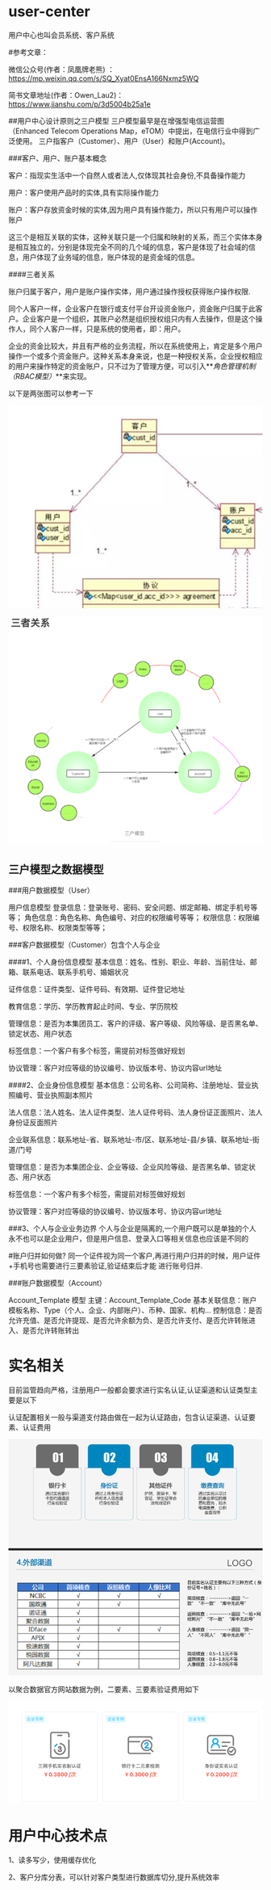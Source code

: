 # user-center
用户中心也叫会员系统、客户系统

#参考文章：

微信公众号(作者：凤凰牌老熊) ：https://mp.weixin.qq.com/s/SQ_Xyat0EnsA166Nxmz5WQ

简书文章地址(作者：Owen_Lau2)：https://www.jianshu.com/p/3d5004b25a1e

##用户中心设计原则之三户模型
三户模型最早是在增强型电信运营图（Enhanced Telecom Operations Map，eTOM）中提出，在电信行业中得到广泛使用。 三户指客户（Customer）、用户（User）和账户(Account)。


###客户、用户、账户基本概念

客户：指现实生活中一个自然人或者法人,仅体现其社会身份,不具备操作能力

用户：客户使用产品时的实体,具有实际操作能力

账户：客户存放资金时候的实体,因为用户具有操作能力，所以只有用户可以操作账户

这三个是相互关联的实体，这种关联只是一个归属和映射的关系，而三个实体本身是相互独立的，分别是体现完全不同的几个域的信息，客户是体现了社会域的信息，用户体现了业务域的信息，账户体现的是资金域的信息。


####三者关系

账户归属于客户，用户是账户操作实体，用户通过操作授权获得账户操作权限.

同个人客户一样，企业客户在银行或支付平台开设资金账户，资金账户归属于此客户。企业客户是一个组织，其账户必然是组织授权组只内有人去操作，但是这个操作人，同个人客户一样，只是系统的使用者，即：用户。

企业的资金比较大，并且有严格的业务流程，所以在系统使用上，肯定是多个用户操作一个或多个资金账户。这种关系本身来说，也是一种授权关系，企业授权相应的用户来操作特定的资金账户，只不过为了管理方便，可以引入**_角色管理机制（RBAC模型）_**来实现。


以下是两张图可以参考一下

![img_1.png](mdfile/shmx1.png)

![img.png](mdfile/shmx2.png)


## 三户模型之数据模型

###用户数据模型（User）

用户信息模型
登录信息：登录账号、密码、安全问题、绑定邮箱、绑定手机号等等；
角色信息：角色名称、角色编号、对应的权限编号等等；
权限信息：权限编号、权限名称、权限类型等等；

###客户数据模型（Customer）包含个人与企业

####1、个人身份信息模型
基本信息：姓名、性别、职业、年龄、当前住址、邮箱、联系电话、联系手机号、婚姻状况

证件信息：证件类型、证件号码、有效期、证件登记地址

教育信息：学历、学历教育起止时间、专业、学历院校

管理信息：是否为本集团员工、客户的评级、客户等级、风险等级、是否黑名单、锁定状态、用户状态

标签信息：一个客户有多个标签，需提前对标签做好规划

协议管理：客户对应等级的协议编号、协议版本号、协议内容url地址

####2、企业身份信息模型
基本信息：公司名称、公司简称、注册地址、营业执照编号、营业执照副本照片

法人信息：法人姓名、法人证件类型、法人证件号码、法人身份证正面照片、法人身份证反面照片

企业联系信息：联系地址-省、联系地址-市/区、联系地址-县/乡镇、联系地址-街道/门号

管理信息：是否为本集团企业、企业等级、企业风险等级、是否黑名单、锁定状态、用户状态

标签信息：一个客户有多个标签，需提前对标签做好规划

协议管理：客户对应等级的协议编号、协议版本号、协议内容url地址

###3、个人与企业业务边界
个人与企业是隔离的,一个用户既可以是单独的个人永不也可以是企业用户，但是用户信息、登录入口等相关信息也应该是不同的


#账户归并如何做?
同一个证件视为同一个客户,再进行用户归并的时候，用户证件+手机号也需要进行三要素验证,验证结束后才能
进行账号归并.

###账户数据模型（Account）

Account_Template 模型
主键：Account_Template_Code
基本关联信息：账户模板名称、Type（个人、企业、内部账户）、币种、国家、机构...
控制信息：是否允许充值、是否允许提现、是否允许余额为负、是否允许支付、是否允许转账进入、是否允许转账转出

# 实名相关
目前监管趋向严格，注册用户一般都会要求进行实名认证,认证渠道和认证类型主要是以下

认证配置相关一般与渠道支付路由做在一起为认证路由，包含认证渠道、认证要素、认证费用

![img.png](mdfile/rz.png)

以聚合数据官方网站数据为例，二要素、三要素验证费用如下

![img.png](mdfile/jhsj.png)

# 用户中心技术点

1、读多写少，使用缓存优化

2、客户分库分表，可以针对客户类型进行数据库切分,提升系统效率


